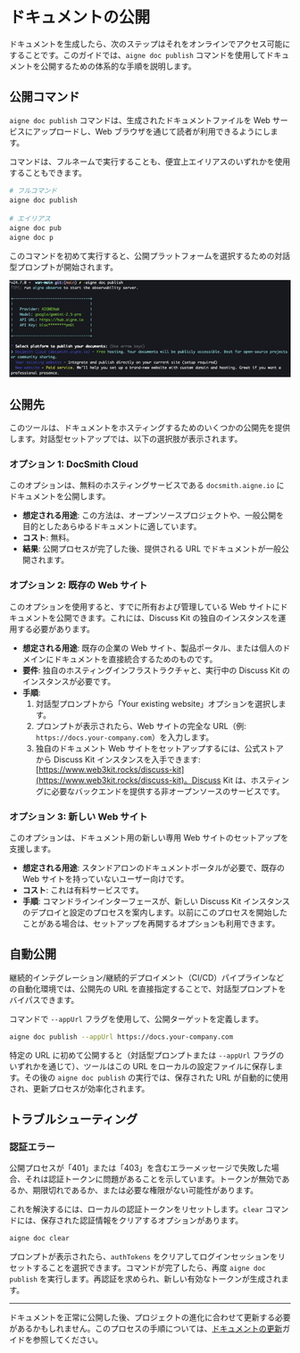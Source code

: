 # ドキュメントの公開

ドキュメントを生成したら、次のステップはそれをオンラインでアクセス可能にすることです。このガイドでは、`aigne doc publish` コマンドを使用してドキュメントを公開するための体系的な手順を説明します。

## 公開コマンド

`aigne doc publish` コマンドは、生成されたドキュメントファイルを Web サービスにアップロードし、Web ブラウザを通じて読者が利用できるようにします。

コマンドは、フルネームで実行することも、便宜上エイリアスのいずれかを使用することもできます。

```bash Command Execution icon=lucide:terminal
# フルコマンド
aigne doc publish

# エイリアス
aigne doc pub
aigne doc p
```

このコマンドを初めて実行すると、公開プラットフォームを選択するための対話型プロンプトが開始されます。

![Publish Documentation Dialog](../assets/screenshots/doc-publish.png)

## 公開先

このツールは、ドキュメントをホスティングするためのいくつかの公開先を提供します。対話型セットアップでは、以下の選択肢が表示されます。

### オプション 1: DocSmith Cloud

このオプションは、無料のホスティングサービスである `docsmith.aigne.io` にドキュメントを公開します。

*   **想定される用途**: この方法は、オープンソースプロジェクトや、一般公開を目的としたあらゆるドキュメントに適しています。
*   **コスト**: 無料。
*   **結果**: 公開プロセスが完了した後、提供される URL でドキュメントが一般公開されます。

### オプション 2: 既存の Web サイト

このオプションを使用すると、すでに所有および管理している Web サイトにドキュメントを公開できます。これには、Discuss Kit の独自のインスタンスを運用する必要があります。

*   **想定される用途**: 既存の企業の Web サイト、製品ポータル、または個人のドメインにドキュメントを直接統合するためのものです。
*   **要件**: 独自のホスティングインフラストラクチャと、実行中の Discuss Kit のインスタンスが必要です。
*   **手順**:
    1.  対話型プロンプトから「Your existing website」オプションを選択します。
    2.  プロンプトが表示されたら、Web サイトの完全な URL（例: `https://docs.your-company.com`）を入力します。
    3.  独自のドキュメント Web サイトをセットアップするには、公式ストアから Discuss Kit インスタンスを入手できます: [https://www.web3kit.rocks/discuss-kit](https://www.web3kit.rocks/discuss-kit)。Discuss Kit は、ホスティングに必要なバックエンドを提供する非オープンソースのサービスです。

### オプション 3: 新しい Web サイト

このオプションは、ドキュメント用の新しい専用 Web サイトのセットアップを支援します。

*   **想定される用途**: スタンドアロンのドキュメントポータルが必要で、既存の Web サイトを持っていないユーザー向けです。
*   **コスト**: これは有料サービスです。
*   **手順**: コマンドラインインターフェースが、新しい Discuss Kit インスタンスのデプロイと設定のプロセスを案内します。以前にこのプロセスを開始したことがある場合は、セットアップを再開するオプションも利用できます。

## 自動公開

継続的インテグレーション/継続的デプロイメント（CI/CD）パイプラインなどの自動化環境では、公開先の URL を直接指定することで、対話型プロンプトをバイパスできます。

コマンドで `--appUrl` フラグを使用して、公開ターゲットを定義します。

```bash Direct Publishing Example icon=lucide:terminal
aigne doc publish --appUrl https://docs.your-company.com
```

特定の URL に初めて公開すると（対話型プロンプトまたは `--appUrl` フラグのいずれかを通じて）、ツールはこの URL をローカルの設定ファイルに保存します。その後の `aigne doc publish` の実行では、保存された URL が自動的に使用され、更新プロセスが効率化されます。

## トラブルシューティング

### 認証エラー

公開プロセスが「401」または「403」を含むエラーメッセージで失敗した場合、それは認証トークンに問題があることを示しています。トークンが無効であるか、期限切れであるか、または必要な権限がない可能性があります。

これを解決するには、ローカルの認証トークンをリセットします。`clear` コマンドには、保存された認証情報をクリアするオプションがあります。

```bash Clear Configuration icon=lucide:terminal
aigne doc clear
```

プロンプトが表示されたら、`authTokens` をクリアしてログインセッションをリセットすることを選択できます。コマンドが完了したら、再度 `aigne doc publish` を実行します。再認証を求められ、新しい有効なトークンが生成されます。

---

ドキュメントを正常に公開した後、プロジェクトの進化に合わせて更新する必要があるかもしれません。このプロセスの手順については、[ドキュメントの更新](./guides-updating-documentation.md)ガイドを参照してください。